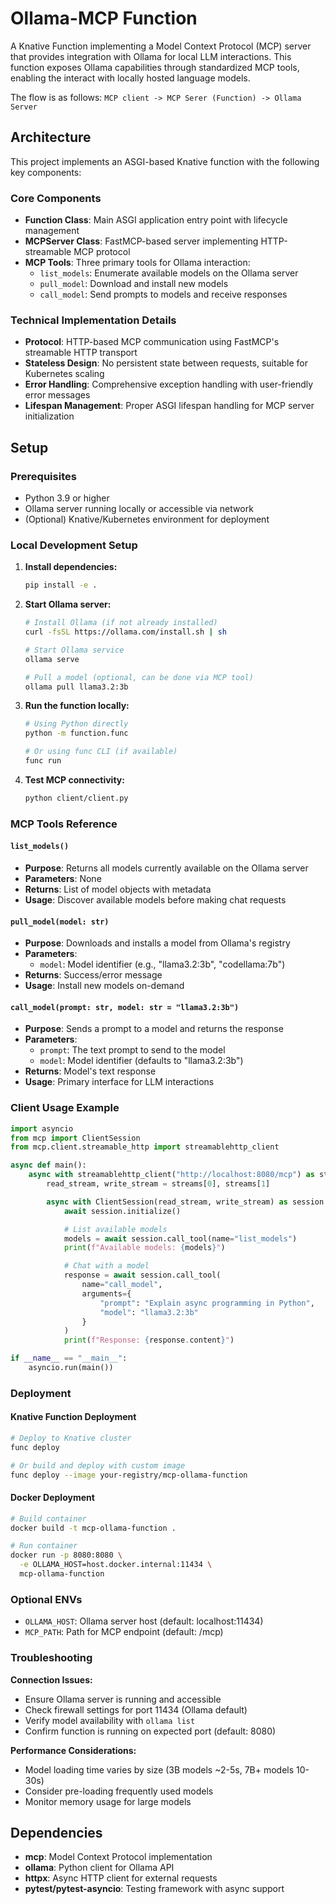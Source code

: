 # Ollama-MCP Function

A Knative Function implementing a Model Context Protocol (MCP) server that
provides integration with Ollama for local LLM interactions. This function
exposes Ollama capabilities through standardized MCP tools, enabling the
interact with locally hosted language models.

The flow is as follows:
`MCP client -> MCP Serer (Function) -> Ollama Server`

## Architecture

This project implements an ASGI-based Knative function with the following key
components:

### Core Components
- **Function Class**: Main ASGI application entry point with lifecycle
management
- **MCPServer Class**: FastMCP-based server implementing HTTP-streamable MCP
protocol
- **MCP Tools**: Three primary tools for Ollama interaction:
  - `list_models`: Enumerate available models on the Ollama server
  - `pull_model`: Download and install new models
  - `call_model`: Send prompts to models and receive responses

### Technical Implementation Details

- **Protocol**: HTTP-based MCP communication using FastMCP's streamable HTTP
transport
- **Stateless Design**: No persistent state between requests, suitable for
Kubernetes scaling
- **Error Handling**: Comprehensive exception handling with user-friendly error
messages
- **Lifespan Management**: Proper ASGI lifespan handling for MCP server
initialization

## Setup

### Prerequisites

- Python 3.9 or higher
- Ollama server running locally or accessible via network
- (Optional) Knative/Kubernetes environment for deployment

### Local Development Setup

1. **Install dependencies:**
   ```bash
   pip install -e .
   ```

2. **Start Ollama server:**
   ```bash
   # Install Ollama (if not already installed)
   curl -fsSL https://ollama.com/install.sh | sh

   # Start Ollama service
   ollama serve

   # Pull a model (optional, can be done via MCP tool)
   ollama pull llama3.2:3b
   ```

3. **Run the function locally:**
   ```bash
   # Using Python directly
   python -m function.func

   # Or using func CLI (if available)
   func run
   ```

4. **Test MCP connectivity:**
   ```bash
   python client/client.py
   ```

### MCP Tools Reference

#### `list_models()`
- **Purpose**: Returns all models currently available on the Ollama server
- **Parameters**: None
- **Returns**: List of model objects with metadata
- **Usage**: Discover available models before making chat requests

#### `pull_model(model: str)`
- **Purpose**: Downloads and installs a model from Ollama's registry
- **Parameters**:
  - `model`: Model identifier (e.g., "llama3.2:3b", "codellama:7b")
- **Returns**: Success/error message
- **Usage**: Install new models on-demand

#### `call_model(prompt: str, model: str = "llama3.2:3b")`
- **Purpose**: Sends a prompt to a model and returns the response
- **Parameters**:
  - `prompt`: The text prompt to send to the model
  - `model`: Model identifier (defaults to "llama3.2:3b")
- **Returns**: Model's text response
- **Usage**: Primary interface for LLM interactions

### Client Usage Example

```python
import asyncio
from mcp import ClientSession
from mcp.client.streamable_http import streamablehttp_client

async def main():
    async with streamablehttp_client("http://localhost:8080/mcp") as streams:
        read_stream, write_stream = streams[0], streams[1]

        async with ClientSession(read_stream, write_stream) as session:
            await session.initialize()

            # List available models
            models = await session.call_tool(name="list_models")
            print(f"Available models: {models}")

            # Chat with a model
            response = await session.call_tool(
                name="call_model",
                arguments={
                    "prompt": "Explain async programming in Python",
                    "model": "llama3.2:3b"
                }
            )
            print(f"Response: {response.content}")

if __name__ == "__main__":
    asyncio.run(main())
```

### Deployment

#### Knative Function Deployment

```bash
# Deploy to Knative cluster
func deploy

# Or build and deploy with custom image
func deploy --image your-registry/mcp-ollama-function
```

#### Docker Deployment

```bash
# Build container
docker build -t mcp-ollama-function .

# Run container
docker run -p 8080:8080 \
  -e OLLAMA_HOST=host.docker.internal:11434 \
  mcp-ollama-function
```

### Optional ENVs

- `OLLAMA_HOST`: Ollama server host (default: localhost:11434)
- `MCP_PATH`: Path for MCP endpoint (default: /mcp)

### Troubleshooting

**Connection Issues:**
- Ensure Ollama server is running and accessible
- Check firewall settings for port 11434 (Ollama default)
- Verify model availability with `ollama list`
- Confirm function is running on expected port (default: 8080)

**Performance Considerations:**
- Model loading time varies by size (3B models ~2-5s, 7B+ models 10-30s)
- Consider pre-loading frequently used models
- Monitor memory usage for large models

## Dependencies

- **mcp**: Model Context Protocol implementation
- **ollama**: Python client for Ollama API
- **httpx**: Async HTTP client for external requests
- **pytest/pytest-asyncio**: Testing framework with async support

